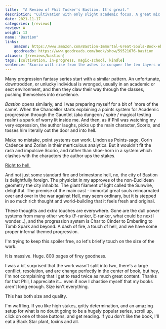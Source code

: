 ```yaml
---
title:  "A Review of Phil Tucker's Bastion. It's great."
description: "Cultivation with only slight academic focus. A great mix of classic progression with some top tier worldbuilding. The world is unique and interesting, characters empathetic, and their struggles all too real."
date: 2021-11-17
categories: [reviews]
review: A
weight: 13
name: "Bastion"
links:
    amazon: https://www.amazon.com/Bastion-Immortal-Great-Souls-Book-ebook/dp/B09KNXZZR5
    goodreads: https://www.goodreads.com/book/show/59521676-bastion
aliases: [/reviews/bastion]
tags: [cultivation, in-progress, magic-school, kindle]
sentence: "Scorio will rise from the ashes to conquer the ten layers of hell."
---
```



Many progression fantasy series start with a similar pattern. An unfortunate, downtrodden, or unlucky individual is wronged, usually in an academic or sect environment, and then they claw their way through the classes, pushing themselves into excellence.



*Bastion* opens similarly, and I was preparing myself for a bit of 'more of the same'. When the Chancellor starts explaining a points system for Academic progression through the Gauntlet (aka dungeon / spire / magical testing realm) a spark of worry lit inside me. And then, as if Phil was watching my very expression, the author laughs, picks up the main character, Scorio, and tosses him literally out the door and into hell. 



Make no mistake, point systems can work. Lindon as Points-sage, Corin Cadence and Zorian in their merticulous analytics. But it wouldn't fit the rash and impulsive Scorio, and rather than shoe-horn in a system which clashes with the characters the author ups the stakes. 



[Right to hell.](https://www.youtube.com/watch?v=eiyfwZVAzGw")



And not just some standard fire and brimestone hell, no, the city of Bastion is delightfully foreign. The physicist in my approves of the non-Euclidean geometry the city inhabits. The giant filament of light called the Sunwire, delightful. The premise of the main cast - immortal great souls reincarnated over and over in the war against Hell, may seem ordinary, but it is stepped in so much rich thought and world-building that it feels fresh and original.



These thoughts and extra touches are everywhere. Gone are the dull power systems from many other works (F-ranker, E-ranker, what could be next I wonder...), and the progression system is Char to Cinder to Emberling to Tomb Spark and beyond. A dash of fire, a touch of hell, and we have some proper infernal themed progression.



I'm trying to keep this spoiler free, so let's briefly touch on the size of the work.



It is massive. Huge. 800 pages of firey goodness.



I was a bit surprised that the work wasn't split into two, there's a large conflict, resolution, and arc change perfectly in the center of book, but hey, I'm not complaining that I get to read twice as much great content. Thanks for that Phil, I appreciate it... even if now I chastise myself that my books aren't long enough. Size isn't everything. 



This has both size and quality.



I'm waffling. If you like high stakes, gritty determination, and an amazing setup for what is no doubt going to be a hugely popular series, scroll up, click on one of those buttons, and get reading. If you don't like the book, I'll eat a Black Star plant, toxins and all. 


